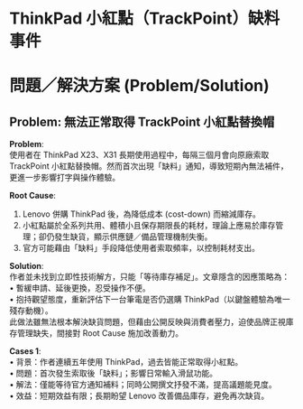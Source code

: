 # ThinkPad 小紅點（TrackPoint）缺料事件

# 問題／解決方案 (Problem/Solution)

## Problem: 無法正常取得 TrackPoint 小紅點替換帽

**Problem**:  
使用者在 ThinkPad X23、X31 長期使用過程中，每隔三個月會向原廠索取 TrackPoint 小紅點替換帽。然而首次出現「缺料」通知，導致短期內無法補件，更進一步影響打字與操作體驗。  

**Root Cause**:  
1. Lenovo 併購 ThinkPad 後，為降低成本 (cost-down) 而縮減庫存。  
2. 小紅點屬於全系列共用、體積小且保存期限長的耗材，理論上應易於庫存管理；卻仍發生缺貨，顯示供應鏈／備品管理機制失衡。  
3. 官方可能藉由「缺料」手段降低使用者索取頻率，以控制耗材支出。  

**Solution**:  
作者並未找到立即性技術解方，只能「等待庫存補足」。文章隱含的因應策略為：  
• 暫緩申請、延後更換，忍受操作不便。  
• 抱持觀望態度，重新評估下一台筆電是否仍選購 ThinkPad（以鍵盤體驗為唯一殘存動機）。  
此做法雖無法根本解決缺貨問題，但藉由公開反映與消費者壓力，迫使品牌正視庫存管理缺失，間接對 Root Cause 施加改善動力。  

**Cases 1**:  
• 背景：作者連續五年使用 ThinkPad，過去皆能正常取得小紅點。  
• 問題：首次發生索取後「缺料」；影響日常輸入滑鼠功能。  
• 解法：僅能等待官方通知補料；同時公開撰文抒發不滿，提高議題能見度。  
• 效益：短期效益有限；長期盼望 Lenovo 改善備品庫存，避免再次缺貨。
